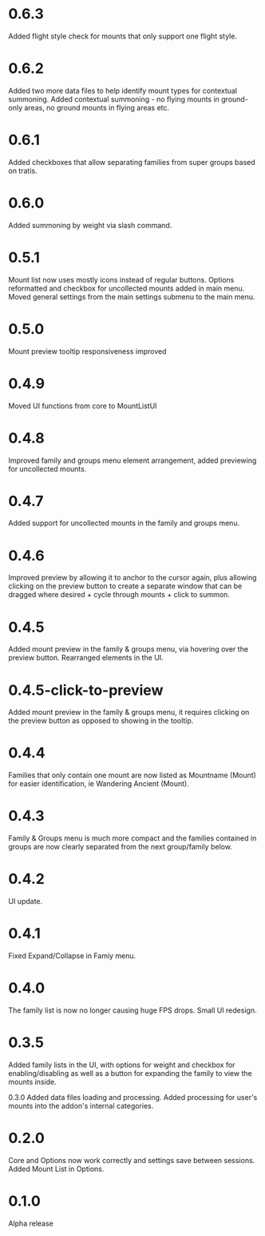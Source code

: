 # 0.6.3
Added flight style check for mounts that only support one flight style.

# 0.6.2
Added two more data files to help identify mount types for contextual summoning.
Added contextual summoning - no flying mounts in ground-only areas, no ground mounts in flying areas etc.

# 0.6.1
Added checkboxes that allow separating families from super groups based on tratis.

# 0.6.0
Added summoning by weight via slash command.

# 0.5.1
Mount list now uses mostly icons instead of regular buttons.
Options reformatted and checkbox for uncollected mounts added in main menu.
Moved general settings from the main settings submenu to the main menu.

# 0.5.0
Mount preview tooltip responsiveness improved

# 0.4.9
Moved UI functions from core to MountListUI

# 0.4.8
Improved family and groups menu element arrangement, added previewing for uncollected mounts.

# 0.4.7
Added support for uncollected mounts in the family and groups menu.

# 0.4.6
Improved preview by allowing it to anchor to the cursor again, plus allowing clicking on the preview button to create a separate window that can be dragged where desired + cycle through mounts + click to summon.

# 0.4.5
Added mount preview in the family & groups menu, via hovering over the preview button.
Rearranged elements in the UI.

# 0.4.5-click-to-preview
Added mount preview in the family & groups menu, it requires clicking on the preview button as opposed to showing in the tooltip.

# 0.4.4
Families that only contain one mount are now listed as Mountname (Mount) for easier identification, ie Wandering Ancient (Mount).

# 0.4.3
Family & Groups menu is much more compact and the families contained in groups are now clearly separated from the next group/family below.

# 0.4.2
UI update.

# 0.4.1
Fixed Expand/Collapse in Famiy menu.

# 0.4.0
The family list is now no longer causing huge FPS drops. Small UI redesign.

# 0.3.5
Added family lists in the UI, with options for weight and checkbox for enabling/disabling as well as a button for expanding the family to view the mounts inside.

 0.3.0
Added data files loading and processing.
Added processing for user's mounts into the addon's internal categories.

# 0.2.0
Core and Options now work correctly and settings save between sessions.
Added Mount List in Options.

# 0.1.0
Alpha release